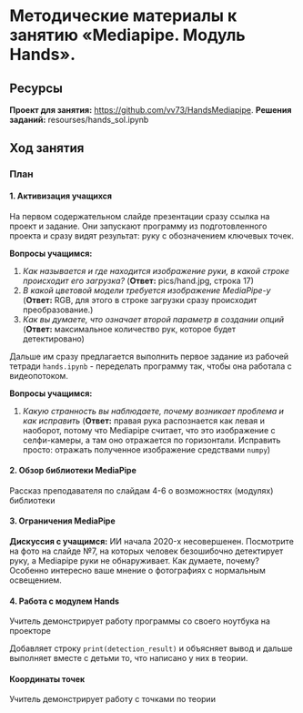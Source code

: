 # Методические материалы к занятию «Mediapipe. Модуль Hands».
## Ресурсы
**Проект для занятия:**  https://github.com/vv73/HandsMediapipe.
**Решения заданий:** resourses/hands_sol.ipynb 

## Ход занятия
### План
#### 1. Активизация учащихся

На первом содержательном слайде презентации сразу ссылка на проект и задание. Они запускают программу из подготовленного проекта и сразу видят результат: руку с обозначением ключевых точек. 

**Вопросы учащимся:** 

1. *Как называется и где находится изображение руки, в какой строке происходит его загрузка?* (**Ответ:** pics/hand.jpg, строка 17)
2. *В какой цветовой модели требуется изображение MediaPipe-у* (**Ответ:** RGB, для этого в строке загрузки сразу происходит преобразование.)
3. *Как вы думаете, что означает второй параметр в создании опций* (**Ответ:** максимальное количество рук, которое будет детектировано)

Дальше им сразу предлагается выполнить первое задание из рабочей тетради `hands.ipynb` - переделать программу так, чтобы она работала с видеопотоком. 

**Вопросы учащимся:** 

1. *Какую странность вы наблюдаете, почему возникает проблема и как исправить* (**Ответ:** правая рука распознается как левая и наоборот, потому что Mediapipe считает, что это изображение с селфи-камеры, а там оно отражается по горизонтали. Исправить просто: отражать полученное изображение средствами `numpy`)

#### 2. Обзор библиотеки MediaPipe

Рассказ преподавателя по слайдам 4-6 о возможностях (модулях) библиотеки

#### 3. Ограничения MediaPipe

**Дискуссия с учащимся:** ИИ начала 2020-x несовершенен. Посмотрите на фото на слайде №7, на которых человек безошибочно детектирует руку, а Mediapipe руки не обнаруживает. Как думаете, почему? Особенно интересно ваше мнение о фотографиях с нормальным освещением.

#### 4. Работа с модулем Hands

Учитель демонстрирует работу программы со своего ноутбука на проекторе

Добавляет строку `print(detection_result)` и объясняет вывод и дальше выполняет вместе с детьми то, что написано у них в теории.

#### Координаты точек

Учитель демонстрирует работу с точками по теории




